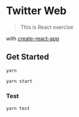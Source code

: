 # Twitter Web

> This is React exercise

with [create-react-app](https://create-react-app.dev)

## Get Started

```bash
yarn

yarn start
```

### Test

```bash
yarn test
```
